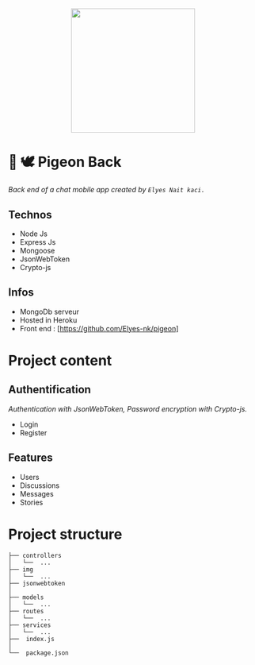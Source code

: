 <h1 align="center">
    <img height="250" src="https://cdn-icons-png.flaticon.com/512/134/134914.png">
</h1>

# 📝 🕊 Pigeon Back
*Back end of a chat mobile app created by `Elyes Nait kaci.`*

## Technos
- Node Js
- Express Js
- Mongoose
- JsonWebToken
- Crypto-js

## Infos
- MongoDb serveur 
- Hosted in Heroku
- Front end : [https://github.com/Elyes-nk/pigeon]

# Project content
## Authentification 
*Authentication with JsonWebToken, Password encryption with Crypto-js.*
- Login
- Register

## Features 
- Users
- Discussions
- Messages
- Stories

# Project structure

```shell
├── controllers
│   └──  ...  
├── img
│   └──  ...  
├── jsonwebtoken
│ 
├── models
│   └──  ...  
├── routes
│   └──  ...
├── services
│   └──  ...
├──  index.js
│   
└──  package.json
```
